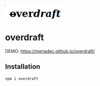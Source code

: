 ![logo](logo.png)

# overdraft

DEMO: https://meriadec.github.io/overdraft/

## Installation

```
npm i overdraft
```
